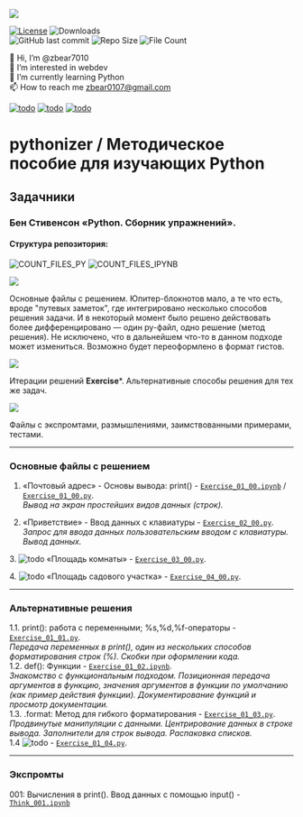 ![](https://www.python.org/static/community_logos/python-logo-inkscape.svg)

[![License](https://img.shields.io/github/license/zbear7010/pythonizer?style=for-the-badge)](https://github.com/zbear7010/pythonizer/blob/main/COPYING)
![Downloads](https://img.shields.io/github/downloads/zbear7010/pythonizer/total?style=for-the-badge)  
![GitHub last commit](https://img.shields.io/github/last-commit/zbear7010/pythonizer?style=for-the-badge&logo=github&logoWidth=20)
![Repo Size](https://img.shields.io/github/repo-size/zbear7010/pythonizer?style=for-the-badge&logo=github)
![File Count](https://img.shields.io/github/directory-file-count/zbear7010/pythonizer?style=for-the-badge&logo=github)

👋 Hi, I’m @zbear7010  
👀 I’m interested in webdev  
🌱 I’m currently learning Python  
📫 How to reach me zbear0107@gmail.com  

[![todo](https://img.shields.io/badge/TODO-01-red)](#td01)
[![todo](https://img.shields.io/badge/TODO-02-yellow)](#td02)
[![todo](https://img.shields.io/badge/TODO-03-green)](#td03)

# pythonizer / Методическое пособие для изучающих Python

## Задачники
### Бен Стивенсон **«Python. Сборник упражнений»**.
#### Структура репозитория:  

![COUNT_FILES_PY](https://img.shields.io/github/directory-file-count/zbear7010/pythonizer?extension=py&type=file&label=FILES_*.py)
![COUNT_FILES_IPYNB](https://img.shields.io/github/directory-file-count/zbear7010/pythonizer?extension=ipynb&type=file&label=FILES_*.ipynb)  

[![](https://img.shields.io/badge/Решения-Exercise*__00.[ipynb|py]-red?style=for-the-badge)](#exm)  
    
Основные файлы с решением. Юпитер-блокнотов мало, а те что есть, вроде "путевых заметок", где интегрировано несколько способов решения задачи. И в некоторый момент было решено действовать более дифференцировано — один py-файл, одно решение (метод решения). Не исключено, что в дальнейшем что-то в данном подходе может измениться. Возможно будет переоформлено в формат гистов.  

[![](https://img.shields.io/badge/Итерации-Exercise*__01..N.[ipynb|py]-yellow?style=for-the-badge)](#lvl)  
    
Итерации решений **Exercise***. Альтернативные способы решения для тех же задач.  

[![](https://img.shields.io/badge/Экспромты-Think*.[ipynb|py]-green?style=for-the-badge)](#thnk)  
    
Файлы с экспромтами, размышлениями, заимствованными примерами, тестами.  

---
### Основные файлы с решением <a name="exm"></a>
1. «Почтовый адрес» - Основы вывода: print() - [`Exercise_01_00.ipynb`](https://github.com/zbear7010/pythonizer/blob/main/Exercise_01_00.ipynb) / [`Exercise_01_00.py`](https://github.com/zbear7010/pythonizer/blob/main/Exercise_01_00.py).  
*Вывод на экран простейших видов данных (строк).*  

2. «Приветствие» - Ввод данных с клавиатуры - [`Exercise_02_00.py`](https://github.com/zbear7010/pythonizer/blob/main/Exercise_02_00.py).  
*Запрос для ввода данных пользовательским вводом с клавиатуры. Вывод данных.*  

<a name="td01"></a>
3. ![todo](https://img.shields.io/badge/TODO-01-red) «Площадь комнаты» - [`Exercise_03_00.py`](https://github.com/zbear7010/pythonizer/blob/main/Exercise_03_00.py).  

<a name="td02"></a>
4. ![todo](https://img.shields.io/badge/TODO-02-yellow) «Площадь садового участка» - [`Exercise_04_00.py`](https://github.com/zbear7010/pythonizer/blob/main/Exercise_04_00.py).  

---
### Альтернативные решения <a name="lvl"></a>
1.1. print(): работа с переменными; %s,%d,%f-операторы - [`Exercise_01_01.py`](https://github.com/zbear7010/pythonizer/blob/main/Exercise_01_01.py).  
*Передача переменных в print(), один из нескольких способов форматирования строк (%). Скобки при оформлении кода.*  
1.2. def(): Функции - [`Exercise_01_02.ipynb`](https://github.com/zbear7010/pythonizer/blob/main/Exercise_01_02.ipynb).  
*Знакомство с функциональным подходом. Позиционная передача аргументов в функцию, значения аргументов в функции по умолчанию (как пример действия функции).  Документирование функций и просмотр документации.*  
1.3. .format: Метод для гибкого форматирования - [`Exercise_01_03.py`](https://github.com/zbear7010/pythonizer/blob/main/Exercise_01_03.py).  
*Продвинутые манипуляции с данными. Центрирование данных в строке вывода. Заполнители для строк вывода. Распаковка списков.*  
<a name="td03"></a>
1.4 ![todo](https://img.shields.io/badge/TODO-03-green) - [`Exercise_01_04.py`](https://github.com/zbear7010/pythonizer/blob/main/Exercise_01_04.py).  

---
### Экспромты <a name="thnk"></a>
001: Вычисления в print(). Ввод данных с помощью input() - [`Think_001.ipynb`](https://github.com/zbear7010/pythonizer/blob/main/Think_001.ipynb)  

